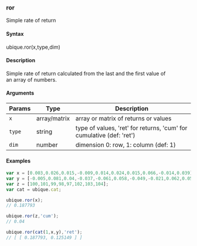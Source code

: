 ### ror

Simple rate of return


#### Syntax

ubique.ror(x,type,dim)


#### Description

Simple rate of return calculated from the last and the first value of  
an array of numbers.  



#### Arguments

|Params|Type|Description
|---------|----|-----------
|`x` | array/matrix | array or matrix of returns or values
|`type` | string | type of values, 'ret' for returns, 'cum' for cumulative (def: 'ret')
|`dim` | number | dimension 0: row, 1: column (def: 1)


#### Examples

```js
var x = [0.003,0.026,0.015,-0.009,0.014,0.024,0.015,0.066,-0.014,0.039];
var y = [-0.005,0.081,0.04,-0.037,-0.061,0.058,-0.049,-0.021,0.062,0.058];
var z = [100,101,99,98,97,102,103,104];
var cat = ubique.cat;

ubique.ror(x);
// 0.187793

ubique.ror(z,'cum');
// 0.04

ubique.ror(cat(1,x,y),'ret');
// [ [ 0.187793, 0.125149 ] ]
```

